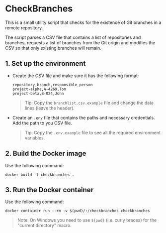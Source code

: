 # CheckBranches
This is a small utility script that checks for the existence of Git branches in a remote repository.

The script parses a CSV file that contains a list of repositories and branches, requests a list of branches from the Git origin and modifies the CSV so that only existing branches will remain.

## 1. Set up the environment
- Create the CSV file and make sure it has the following format:
    ```csv
    repository,branch,responsible_person
    project-alpha,A-4269,Tom
    project-beta,B-024,John
    ```
    > Tip: Copy the `branchlist.csv.example` file and change the data lines (leave the header).

- Create an `.env` file that contains the paths and necessary credentials. Add the path to you CSV file. 
    > Tip: Copy the `.env.example` file to see all the required environment variables. 

## 2. Build the Docker image
Use the following command:
```
docker build -t checkbranches .
```

## 3. Run the Docker container
Use the following command:
```
docker container run --rm -v $(pwd)/:/checkbranches checkbranches
```
> Note: On Windows you need to use `${pwd}` (i.e. curly braces) for the "current directory" macro. 